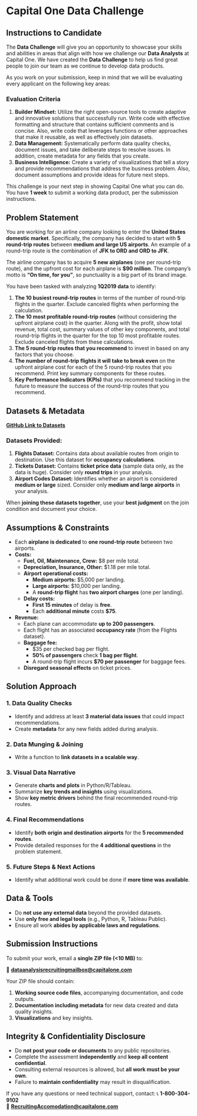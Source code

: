 # Capital One Data Challenge

## Instructions to Candidate

The **Data Challenge** will give you an opportunity to showcase your skills and abilities in areas that align with how we challenge our **Data Analysts** at Capital One. We have created the **Data Challenge** to help us find great people to join our team as we continue to develop data products.

As you work on your submission, keep in mind that we will be evaluating every applicant on the following key areas:

### **Evaluation Criteria**
1. **Builder Mindset:** Utilize the right open-source tools to create adaptive and innovative solutions that successfully run. Write code with effective formatting and structure that contains sufficient comments and is concise. Also, write code that leverages functions or other approaches that make it reusable, as well as effectively join datasets.
2. **Data Management:** Systematically perform data quality checks, document issues, and take deliberate steps to resolve issues. In addition, create metadata for any fields that you create.
3. **Business Intelligence:** Create a variety of visualizations that tell a story and provide recommendations that address the business problem. Also, document assumptions and provide ideas for future next steps.

This challenge is your next step in showing Capital One what you can do. You have **1 week** to submit a working data product, per the submission instructions.


## **Problem Statement**
You are working for an airline company looking to enter the **United States domestic market**. Specifically, the company has decided to start with **5 round-trip routes** between **medium and large US airports**. An example of a round-trip route is the combination of **JFK to ORD and ORD to JFK**.

The airline company has to acquire **5 new airplanes** (one per round-trip route), and the upfront cost for each airplane is **$90 million**. The company’s motto is **“On time, for you”**, so punctuality is a big part of its brand image.

You have been tasked with analyzing **1Q2019 data** to identify:

1. **The 10 busiest round-trip routes** in terms of the number of round-trip flights in the quarter. Exclude canceled flights when performing the calculation.
2. **The 10 most profitable round-trip routes** (without considering the upfront airplane cost) in the quarter. Along with the profit, show total revenue, total cost, summary values of other key components, and total round-trip flights in the quarter for the top 10 most profitable routes. Exclude canceled flights from these calculations.
3. **The 5 round-trip routes that you recommend** to invest in based on any factors that you choose.
4. **The number of round-trip flights it will take to break even** on the upfront airplane cost for each of the 5 round-trip routes that you recommend. Print key summary components for these routes.
5. **Key Performance Indicators (KPIs)** that you recommend tracking in the future to measure the success of the round-trip routes that you recommend.


## **Datasets & Metadata**
**[GitHub Link to Datasets](https://github.com/CapitalOneRecruiting/DA-Airline-Data-Challenge)**

### **Datasets Provided:**
1. **Flights Dataset:** Contains data about available routes from origin to destination. Use this dataset for **occupancy calculations**.
2. **Tickets Dataset:** Contains **ticket price data** (sample data only, as the data is huge). Consider only **round trips** in your analysis.
3. **Airport Codes Dataset:** Identifies whether an airport is considered **medium or large** sized. Consider only **medium and large airports** in your analysis.

When **joining these datasets together**, use your **best judgment** on the join condition and document your choice.


## **Assumptions & Constraints**
- Each **airplane is dedicated** to **one round-trip route** between two airports.
- **Costs:**
  - **Fuel, Oil, Maintenance, Crew:** $8 per mile total.
  - **Depreciation, Insurance, Other:** $1.18 per mile total.
  - **Airport operational costs:**
    - **Medium airports:** $5,000 per landing.
    - **Large airports:** $10,000 per landing.
    - A **round-trip flight** has **two airport charges** (one per landing).
  - **Delay costs:**
    - **First 15 minutes** of delay is **free**.
    - Each **additional minute** costs **$75**.
- **Revenue:**
  - Each plane can accommodate **up to 200 passengers**.
  - Each flight has an associated **occupancy rate** (from the Flights dataset).
  - **Baggage fee:**
    - $35 per checked bag per flight.
    - **50% of passengers** check **1 bag per flight**.
    - A round-trip flight incurs **$70 per passenger** for baggage fees.
  - **Disregard seasonal effects** on ticket prices.


## **Solution Approach**

### **1. Data Quality Checks**
- Identify and address at least **3 material data issues** that could impact recommendations.
- Create **metadata** for any new fields added during analysis.

### **2. Data Munging & Joining**
- Write a function to **link datasets in a scalable way**.

### **3. Visual Data Narrative**
- Generate **charts and plots** in Python/R/Tableau.
- Summarize **key trends and insights** using visualizations.
- Show **key metric drivers** behind the final recommended round-trip routes.

### **4. Final Recommendations**
- Identify **both origin and destination airports** for the **5 recommended routes**.
- Provide detailed responses for the **4 additional questions** in the problem statement.

### **5. Future Steps & Next Actions**
- Identify what additional work could be done if **more time was available**.


## **Data & Tools**
- Do **not use any external data** beyond the provided datasets.
- Use **only free and legal tools** (e.g., Python, R, Tableau Public).
- Ensure all work **abides by applicable laws and regulations**.


## **Submission Instructions**
To submit your work, email a **single ZIP file (<10 MB)** to:

📩 **dataanalysisrecruitingmailbox@capitalone.com**

Your ZIP file should contain:
1. **Working source code files**, accompanying documentation, and code outputs.
2. **Documentation including metadata** for new data created and data quality insights.
3. **Visualizations** and key insights.


## **Integrity & Confidentiality Disclosure**
- Do **not post your code or documents** to any public repositories.
- Complete the assessment **independently** and **keep all content confidential**.
- Consulting external resources is allowed, but **all work must be your own**.
- Failure to **maintain confidentiality** may result in disqualification.

If you have any questions or need technical support, contact:
📞 **1-800-304-9102**  
📧 **RecruitingAccomodation@capitalone.com**
